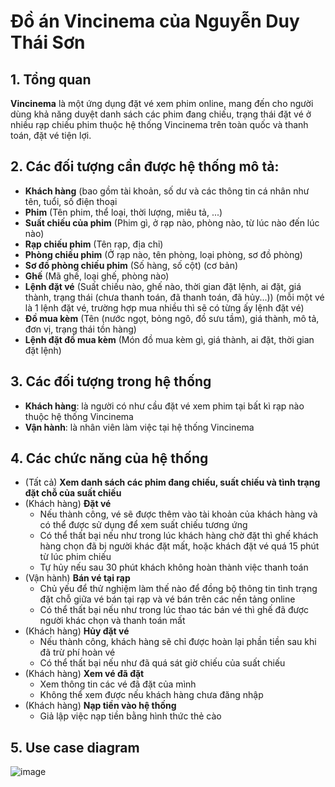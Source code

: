 # Đồ án Vincinema của Nguyễn Duy Thái Sơn

## 1. Tổng quan
**Vincinema** là một ứng dụng đặt vé xem phim online, mang đến cho người dùng khả năng duyệt danh sách các phim đang chiếu, trạng thái đặt vé ở nhiều rạp chiếu phim thuộc hệ thống Vincinema trên toàn quốc và thanh toán, đặt vé tiện lợi.

## 2. Các đối tượng cần được hệ thống mô tả:
- **Khách hàng** (bao gồm tài khoản, số dư và các thông tin cá nhân như tên, tuổi, số điện thoại
- **Phim** (Tên phim, thể loại, thời lượng, miêu tả, ...)
- **Suất chiếu của phim** (Phim gì, ở rạp nào, phòng nào, từ lúc nào đến lúc nào)
- **Rạp chiếu phim** (Tên rạp, địa chỉ)
- **Phòng chiếu phim** (Ở rạp nào, tên phòng, loại phòng, sơ đồ phòng)
- **Sơ đồ phòng chiếu phim** (Số hàng, số cột) (cơ bản)
- **Ghế** (Mã ghế, loại ghế, phòng nào)
- **Lệnh đặt vé** (Suất chiếu nào, ghế nào, thời gian đặt lệnh, ai đặt, giá thành, trạng thái (chưa thanh toán, đã thanh toán, đã hủy...)) (mỗi một vé là 1 lệnh đặt vé, trường hợp mua nhiều thì sẽ có từng ấy lệnh đặt vé)
- **Đồ mua kèm** (Tên (nước ngọt, bỏng ngô, đồ sưu tầm), giá thành, mô tả, đơn vị, trạng thái tồn hàng)
- **Lệnh đặt đồ mua kèm** (Món đồ mua kèm gì, giá thành, ai đặt, thời gian đặt lệnh)

## 3. Các đối tượng trong hệ thống
- **Khách hàng**: là người có như cầu đặt vé xem phim tại bất kì rạp nào thuộc hệ thống Vincinema
- **Vận hành**: là nhân viên làm việc tại hệ thống Vincinema

## 4. Các chức năng của hệ thống
- (Tất cả) **Xem danh sách các phim đang chiếu, suất chiếu và tình trạng đặt chỗ của suất chiếu**
- (Khách hàng) **Đặt vé**
  - Nếu thành công, vé sẽ được thêm vào tài khoản của khách hàng và có thể được sử dụng để xem suất chiếu tương ứng
  - Có thể thất bại nếu như trong lúc khách hàng chờ đặt thì ghế khách hàng chọn đã bị người khác đặt mất, hoặc khách đặt vé quá 15 phút từ lúc phim chiếu
  - Tự hủy nếu sau 30 phút khách không hoàn thành việc thanh toán
- (Vận hành) **Bán vé tại rạp**
  - Chủ yếu để thử nghiệm làm thế nào để đồng bộ thông tin tình trạng đặt chỗ giữa vé bán tại rạp và vé bán trên các nền tảng online
  - Có thể thất bại nếu như trong lúc thao tác bán vé thì ghế đã được người khác chọn và thanh toán mất
- (Khách hàng) **Hủy đặt vé**
  - Nếu thành công, khách hàng sẽ chỉ được hoàn lại phần tiền sau khi đã trừ phí hoàn vé
  - Có thể thất bại nếu như đã quá sát giờ chiếu của suất chiếu
- (Khách hàng) **Xem vé đã đặt**
  - Xem thông tin các vé đã đặt của mình
  - Không thể xem được nếu khách hàng chưa đăng nhập
- (Khách hàng) **Nạp tiền vào hệ thống**
  - Giả lập việc nạp tiền bằng hình thức thẻ cào 

## 5. Use case diagram

![image](https://user-images.githubusercontent.com/94212764/144996249-e23de6bf-4e4f-4420-9b4e-702a8984085f.png)

